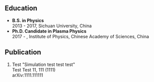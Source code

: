 ## Education  

- **B.S. in Physics**  
2013 - 2017, Sichuan University, China  
- **Ph.D. Candidate in Plasma Physics**  
2017 - , Institute of Physics, Chinese Academy of Sciences, China  

## Publication
 1. Test 
"Simulation test test test"  
Test Test 11, 111 (1111)  
arXiv:1111.111111  
